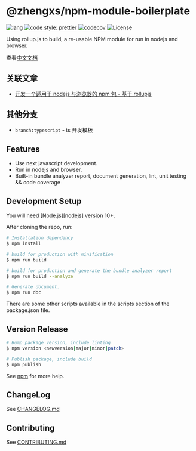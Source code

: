 # @zhengxs/npm-module-boilerplate

[![lang](https://img.shields.io/badge/lang-typescript-informational)](https://www.typescriptlang.org/)
[![code style: prettier](https://img.shields.io/badge/code_style-prettier-ff69b4.svg?style=flat-square)](https://github.com/prettier/prettier)
[![codecov](https://codecov.io/gh/zhengxs2018/shared-node-browser-library-boilerplate/branch/main/graph/badge.svg?token=1WYDMOFYX8)](https://codecov.io/gh/zhengxs2018/shared-node-browser-library-boilerplate)
![License](https://img.shields.io/badge/license-MIT-brightgreen.svg)


Using rollup.js to build, a re-usable NPM module for run in nodejs and browser.

查看[中文文档](./README.zh-CN.md)

## 关联文章

* [开发一个适用于 nodejs 与浏览器的 npm 包 - 基于 rollupjs](https://juejin.im/post/6844903834402160647)

## 其他分支

- `branch:typescript` - ts 开发模板

## Features

- Use next javascript development.
- Run in nodejs and browser.
- Built-in bundle analyzer report, document generation, lint, unit testing && code coverage

## Development Setup

You will need [Node.js][nodejs] version 10+.

After cloning the repo, run:

```bash
# Installation dependency
$ npm install

# build for production with minification
$ npm run build

# build for production and generate the bundle analyzer report
$ npm run build --analyze

# Generate document.
$ npm run doc
```

There are some other scripts available in the scripts section of the package.json file.

## Version Release

```bash
# Bump package version, include linting
$ npm version <newversion|major|minor|patch>

# Publish package, include build
$ npm publish
```

See [npm](https://docs.npmjs.com/) for more help.

## ChangeLog

See [CHANGELOG.md](./CHANGELOG.md)

## Contributing

See [CONTRIBUTING.md](./.github/CONTRIBUTING.md)

[rollupjs]: https://rollupjs.org
